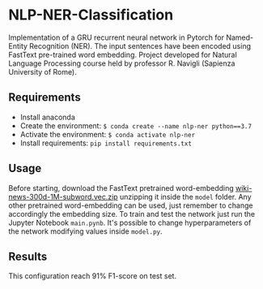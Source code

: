 # NLP-NER-Classification

Implementation of a GRU recurrent neural network in Pytorch for Named-Entity Recognition (NER). 
The input sentences have been encoded using FastText pre-trained word embedding.
Project developed for Natural Language Processing course held by professor R. Navigli (Sapienza University of Rome).

## Requirements
- Install anaconda
- Create the environment: `$ conda create --name nlp-ner python==3.7`
- Activate the environment: `$ conda activate nlp-ner`
- Install requirements: `pip install requirements.txt`

## Usage
Before starting, download the FastText pretrained word-embedding [wiki-news-300d-1M-subword.vec.zip](https://dl.fbaipublicfiles.com/fasttext/vectors-english/wiki-news-300d-1M-subword.vec.zip)
unzipping it inside the `model` folder. Any other pretrained word-embedding can be used, just remember to change 
accordingly the embedding size.
To train and test the network just run the Jupyter Notebook `main.pynb`. It's possible to change hyperparameters of
the network modifying values inside `model.py`.
## Results
This configuration reach 91% F1-score on test set.
